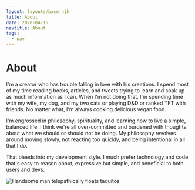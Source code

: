 ```yaml
---
layout: layouts/base.njk
title: About
date: 2020-04-15
navtitle: About
tags:
  - nav
---
```


# About

I'm a creator who has trouble falling in love with his creations. I spend most of my time reading books, articles, and tweets trying to learn and soak up as much information as I can. When I'm not doing that, I'm spending time with my wife, my dog, and my two cats or playing D&D or ranked TFT with friends. No matter what, I'm always cooking delicious vegan food.

I'm engrossed in philosophy, spirituality, and learning how to live a simple, balanced life. I think we're all over-committed and burdened with thoughts about what we should or should not be doing. My philosophy revolves around moving slowly, not reacting too quickly, and being intentional in all that I do.

That bleeds into my development style. I much prefer technology and code that's easy to reason about, expressive but simple, and beneficial to both users and devs.

![Handsome man telepathically floats taquitos](/img/floating-burritos.jpg)